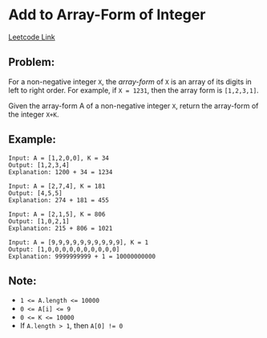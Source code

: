 
# Add to Array-Form of Integer
[Leetcode Link](https://leetcode.com/problems/add-to-array-form-of-integer/)

## Problem:

For a non-negative integer `X`, the *array-form* of `X` is an array of its digits in left to right order.  For example, if `X = 1231`, then the array form is `[1,2,3,1]`.

Given the array-form A of a non-negative integer `X`, return the array-form of the integer `X+K`.

## Example:

```
Input: A = [1,2,0,0], K = 34
Output: [1,2,3,4]
Explanation: 1200 + 34 = 1234
```
```
Input: A = [2,7,4], K = 181
Output: [4,5,5]
Explanation: 274 + 181 = 455
```
```
Input: A = [2,1,5], K = 806
Output: [1,0,2,1]
Explanation: 215 + 806 = 1021
```
```
Input: A = [9,9,9,9,9,9,9,9,9,9], K = 1
Output: [1,0,0,0,0,0,0,0,0,0,0]
Explanation: 9999999999 + 1 = 10000000000
```

## Note:

- `1 <= A.length <= 10000`
- `0 <= A[i] <= 9`
- `0 <= K <= 10000`
- If `A.length > 1`, then `A[0] != 0`